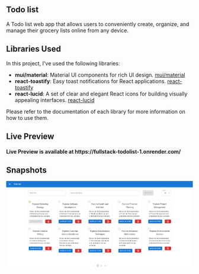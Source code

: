 ## Todo list

A Todo list web app that allows users to conveniently create, organize, and manage their grocery lists online from any device.

## Libraries Used

In this project, I've used the following libraries:

- **mui/material**: Material UI components for rich UI design. [mui/material](https://mui.com/)
- **react-toastify**: Easy toast notifications for React applications. [react-toastify](https://fkhadra.github.io/react-toastify/)
- **react-lucid**: A set of clear and elegant React icons for building visually appealing interfaces. [react-lucid](https://www.npmjs.com/package/react-lucid)


Please refer to the documentation of each library for more information on how to use them.

## Live Preview

<h4 align="left">Live Preview is available at https://fullstack-todolist-1.onrender.com/</h4>

## Snapshots

<img src="./src/assets/home-snapshot.png" alt="home page"/>
